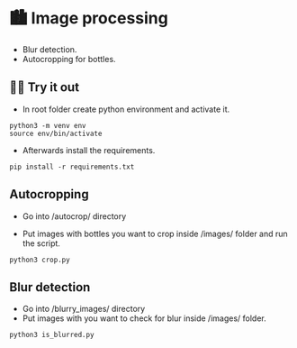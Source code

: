 # 🏙 Image processing

- Blur detection.
- Autocropping for bottles.

## 🕵️‍♂️ Try it out

- In root folder create python environment and activate it.

```
python3 -m venv env
source env/bin/activate
```

- Afterwards install the requirements.

```
pip install -r requirements.txt
```

## Autocropping

- Go into /autocrop/ directory

- Put images with bottles you want to crop inside /images/ folder and run the script.

```
python3 crop.py
```

## Blur detection

- Go into /blurry_images/ directory
- Put images with you want to check for blur inside /images/ folder.

```
python3 is_blurred.py
```
